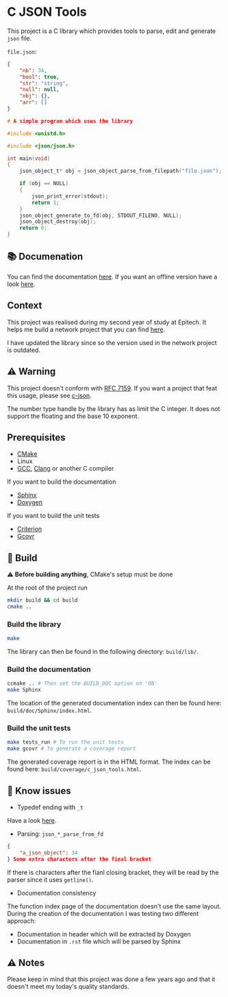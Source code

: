 # C JSON Tools

This project is a C library which provides tools to parse, edit and generate
`json` file.

`file.json`:
```json
{
    "nb": 34,
    "bool": true,
    "str": "string",
    "null": null,
    "obj": {},
    "arr": []
}
```
```c
# A simple program which uses the library

#include <unistd.h>

#include <json/json.h>

int main(void)
{
    json_object_t* obj = json_object_parse_from_filepath("file.json");

    if (obj == NULL)
    {
        json_print_error(stdout);
        return 1;
    }
    json_object_generate_to_fd(obj, STDOUT_FILENO, NULL);
    json_object_destroy(obj);
    return 0;
}

```

## :books: Documenation
You can find the documentation
[here](https://c-json-tools.readthedocs.io/en/latest/). If you want an offline
version have a look
[here](https://github.com/Krapaince/c_json_tools#build-the-documentation).

## Context

This project was realised during my second year of study at Epitech. It helps
me build a network project that you can find
[here](https://github.com/Zumtak/NWP_MyTeams_Epitech).

I have updated the library since so the version used in the network project is
outdated.

## :warning: Warning
This project doesn't conform with [RFC 7159](https://tools.ietf.org/html/rfc7159
). If you want a project that feat this usage, please see
[c-json](https://github.com/json-c/json-c).

The number type handle by the library has as limit the C integer. It does not
support the floating and the base 10 exponent.

## Prerequisites

- [CMake](https://cmake.org)
- Linux
- [GCC](https://gcc.gnu.org/), [Clang](https://clang.llvm.org) or another C
    compiler

If you want to build the documentation
- [Sphinx](https://www.sphinx-doc.org/en/master/)
- [Doxygen](https://www.doxygen.nl/index.html)

If you want to build the unit tests
- [Criterion](https://criterion.readthedocs.io/en/master/intro.html)
- [Gcovr](https://gcovr.com/en/stable/)

## :hammer: Build

:warning: **Before building anything**, CMake's setup must be done

At the root of the project run
```bash
mkdir build && cd build
cmake ..
```

### Build the library
```bash
make
```
The library can then be found in the following directory: `build/lib/`.

### Build the documentation
```bash
ccmake .. # Then set the BUILD_DOC option on 'ON'
make Sphinx
```
The location of the generated documentation index can then be found here: `build/doc/Sphinx/index.html`.

### Build the unit tests
```bash
make tests_run # To run the unit tests
make gcovr # To generate a coverage report
```
The generated coverage report is in the HTML format. The index can be found here:
`build/coverage/c_json_tools.html`.

## :ant: Know issues
- Typedef ending with `_t`

Have a look [here](https://stackoverflow.com/questions/231760/what-does-a-type-followed-by-t-underscore-t-represent/12727104#12727104).

- Parsing: `json_*_parse_from_fd`

```json
{
    "a_json_object": 34
} Some extra characters after the final bracket
```
If there is characters after the fianl closing bracket, they will be read by the
parser since it uses `getline()`.

- Documentation consistency

The function index page of the documentation doesn't use the same layout.
During the creation of the documentation I was testing two different approach:

- Documentation in header which will be extracted by Doxygen
- Documentation in `.rst` file which will be parsed by Sphinx

## :warning: Notes

Please keep in mind that this project was done a few years ago and that it
doesn't meet my today's quality standards.
